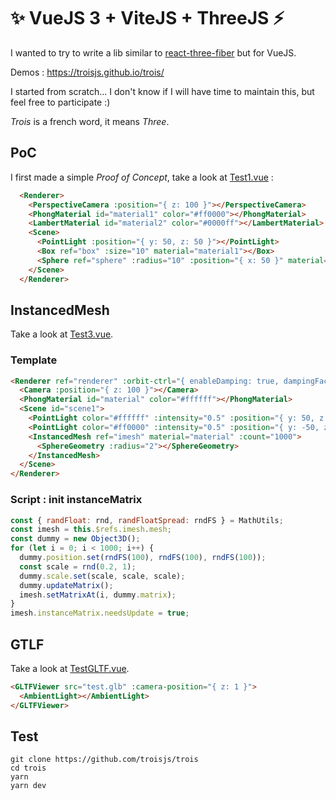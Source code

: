# ✨ VueJS 3 + ViteJS + ThreeJS ⚡

I wanted to try to write a lib similar to [react-three-fiber](https://github.com/react-spring/react-three-fiber) but for VueJS.

Demos : https://troisjs.github.io/trois/

I started from scratch... I don't know if I will have time to maintain this, but feel free to participate :)

*Trois* is a french word, it means *Three*.

## PoC

I first made a simple *Proof of Concept*, take a look at [Test1.vue](/src/components/Test1.vue) :

```html
  <Renderer>
    <PerspectiveCamera :position="{ z: 100 }"></PerspectiveCamera>
    <PhongMaterial id="material1" color="#ff0000"></PhongMaterial>
    <LambertMaterial id="material2" color="#0000ff"></LambertMaterial>
    <Scene>
      <PointLight :position="{ y: 50, z: 50 }"></PointLight>
      <Box ref="box" :size="10" material="material1"></Box>
      <Sphere ref="sphere" :radius="10" :position="{ x: 50 }" material="material2"></Sphere>
    </Scene>
  </Renderer>
```

## InstancedMesh

Take a look at [Test3.vue](/src/components/Test3.vue).

### Template

```html
<Renderer ref="renderer" :orbit-ctrl="{ enableDamping: true, dampingFactor: 0.05 }">
  <Camera :position="{ z: 100 }"></Camera>
  <PhongMaterial id="material" color="#ffffff"></PhongMaterial>
  <Scene id="scene1">
    <PointLight color="#ffffff" :intensity="0.5" :position="{ y: 50, z: 50 }"></PointLight>
    <PointLight color="#ff0000" :intensity="0.5" :position="{ y: -50, z: 50 }"></PointLight>
    <InstancedMesh ref="imesh" material="material" :count="1000">
      <SphereGeometry :radius="2"></SphereGeometry>
    </InstancedMesh>
  </Scene>
</Renderer>
```

### Script : init instanceMatrix

```js
const { randFloat: rnd, randFloatSpread: rndFS } = MathUtils;
const imesh = this.$refs.imesh.mesh;
const dummy = new Object3D();
for (let i = 0; i < 1000; i++) {
  dummy.position.set(rndFS(100), rndFS(100), rndFS(100));
  const scale = rnd(0.2, 1);
  dummy.scale.set(scale, scale, scale);
  dummy.updateMatrix();
  imesh.setMatrixAt(i, dummy.matrix);
}
imesh.instanceMatrix.needsUpdate = true;
```

## GTLF

Take a look at [TestGLTF.vue](/src/components/TestGLTF.vue).

```html
<GLTFViewer src="test.glb" :camera-position="{ z: 1 }">
  <AmbientLight></AmbientLight>
</GLTFViewer>
```

## Test

    git clone https://github.com/troisjs/trois
    cd trois
    yarn
    yarn dev
